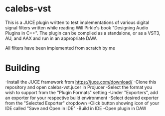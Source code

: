 # calebs-vst
This is a JUCE plugin written to test implementations of various digital signal filters written while reading Will Pirkle's book "Designing Audio Plugins in C++". The plugin can be compiled as a standalone, or as a VST3, AU, and AAX and run in an appropriate DAW.

All filters have been implemented from scratch by me

# Building
-Install the JUCE framework from https://juce.com/download/
-Clone this repository and open calebs-vst.jucer in Projucer
-Select the format you wish to support from the "Plugin Formats" setting
-Under "Exporters", add an exporter for your respective build environment
-Select desired exporter from the "Selected Exporter" dropdown
-Click button showing icon of your IDE called "Save and Open in IDE"
-Build in IDE
-Open plugin in DAW
